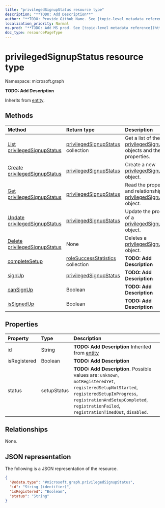 ```yaml
---
title: "privilegedSignupStatus resource type"
description: "**TODO: Add Description**"
author: "**TODO: Provide Github Name. See [topic-level metadata reference](https://msgo.azurewebsites.net/add/document/guidelines/metadata.html#topic-level-metadata)**"
localization_priority: Normal
ms.prod: "**TODO: Add MS prod. See [topic-level metadata reference](https://msgo.azurewebsites.net/add/document/guidelines/metadata.html#topic-level-metadata)**"
doc_type: resourcePageType
---
```


# privilegedSignupStatus resource type

Namespace: microsoft.graph



**TODO: Add Description**


Inherits from [entity](../resources/entity.md).

## Methods
|Method|Return type|Description|
|:---|:---|:---|
|[List privilegedSignupStatus](../api/privilegedsignupstatus-list.md)|[privilegedSignupStatus](../resources/privilegedsignupstatus.md) collection|Get a list of the [privilegedSignupStatus](../resources/privilegedsignupstatus.md) objects and their properties.|
|[Create privilegedSignupStatus](../api/privilegedsignupstatus-post-privilegedsignupstatus.md)|[privilegedSignupStatus](../resources/privilegedsignupstatus.md)|Create a new [privilegedSignupStatus](../resources/privilegedsignupstatus.md) object.|
|[Get privilegedSignupStatus](../api/privilegedsignupstatus-get.md)|[privilegedSignupStatus](../resources/privilegedsignupstatus.md)|Read the properties and relationships of a [privilegedSignupStatus](../resources/privilegedsignupstatus.md) object.|
|[Update privilegedSignupStatus](../api/privilegedsignupstatus-update.md)|[privilegedSignupStatus](../resources/privilegedsignupstatus.md)|Update the properties of a [privilegedSignupStatus](../resources/privilegedsignupstatus.md) object.|
|[Delete privilegedSignupStatus](../api/privilegedsignupstatus-delete.md)|None|Deletes a [privilegedSignupStatus](../resources/privilegedsignupstatus.md) object.|
|[completeSetup](../api/privilegedsignupstatus-completesetup.md)|[roleSuccessStatistics](../resources/rolesuccessstatistics.md) collection|**TODO: Add Description**|
|[signUp](../api/privilegedsignupstatus-signup.md)|[privilegedSignupStatus](../resources/privilegedsignupstatus.md)|**TODO: Add Description**|
|[canSignUp](../api/privilegedsignupstatus-cansignup.md)|Boolean|**TODO: Add Description**|
|[isSignedUp](../api/privilegedsignupstatus-issignedup.md)|Boolean|**TODO: Add Description**|

## Properties
|Property|Type|Description|
|:---|:---|:---|
|id|String|**TODO: Add Description** Inherited from [entity](../resources/entity.md)|
|isRegistered|Boolean|**TODO: Add Description**|
|status|setupStatus|**TODO: Add Description**. Possible values are: `unknown`, `notRegisteredYet`, `registeredSetupNotStarted`, `registeredSetupInProgress`, `registrationAndSetupCompleted`, `registrationFailed`, `registrationTimedOut`, `disabled`.|

## Relationships
None.

## JSON representation
The following is a JSON representation of the resource.
<!-- {
  "blockType": "resource",
  "keyProperty": "id",
  "@odata.type": "microsoft.graph.privilegedSignupStatus",
  "baseType": "microsoft.graph.entity",
  "openType": false
}
-->
``` json
{
  "@odata.type": "#microsoft.graph.privilegedSignupStatus",
  "id": "String (identifier)",
  "isRegistered": "Boolean",
  "status": "String"
}
```

